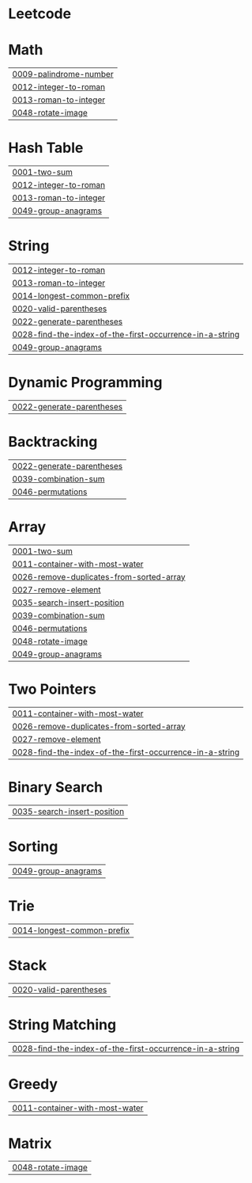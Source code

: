 # Leetcode


# Math
|  |
| ------- |
| [0009-palindrome-number](https://github.com/linhphan031128/Leetcode/tree/master/0009-palindrome-number) |
| [0012-integer-to-roman](https://github.com/linhphan031128/Leetcode/tree/master/0012-integer-to-roman) |
| [0013-roman-to-integer](https://github.com/linhphan031128/Leetcode/tree/master/0013-roman-to-integer) |
| [0048-rotate-image](https://github.com/linhphan031128/Leetcode/tree/master/0048-rotate-image) |
# Hash Table
|  |
| ------- |
| [0001-two-sum](https://github.com/linhphan031128/Leetcode/tree/master/0001-two-sum) |
| [0012-integer-to-roman](https://github.com/linhphan031128/Leetcode/tree/master/0012-integer-to-roman) |
| [0013-roman-to-integer](https://github.com/linhphan031128/Leetcode/tree/master/0013-roman-to-integer) |
| [0049-group-anagrams](https://github.com/linhphan031128/Leetcode/tree/master/0049-group-anagrams) |
# String
|  |
| ------- |
| [0012-integer-to-roman](https://github.com/linhphan031128/Leetcode/tree/master/0012-integer-to-roman) |
| [0013-roman-to-integer](https://github.com/linhphan031128/Leetcode/tree/master/0013-roman-to-integer) |
| [0014-longest-common-prefix](https://github.com/linhphan031128/Leetcode/tree/master/0014-longest-common-prefix) |
| [0020-valid-parentheses](https://github.com/linhphan031128/Leetcode/tree/master/0020-valid-parentheses) |
| [0022-generate-parentheses](https://github.com/linhphan031128/Leetcode/tree/master/0022-generate-parentheses) |
| [0028-find-the-index-of-the-first-occurrence-in-a-string](https://github.com/linhphan031128/Leetcode/tree/master/0028-find-the-index-of-the-first-occurrence-in-a-string) |
| [0049-group-anagrams](https://github.com/linhphan031128/Leetcode/tree/master/0049-group-anagrams) |
# Dynamic Programming
|  |
| ------- |
| [0022-generate-parentheses](https://github.com/linhphan031128/Leetcode/tree/master/0022-generate-parentheses) |
# Backtracking
|  |
| ------- |
| [0022-generate-parentheses](https://github.com/linhphan031128/Leetcode/tree/master/0022-generate-parentheses) |
| [0039-combination-sum](https://github.com/linhphan031128/Leetcode/tree/master/0039-combination-sum) |
| [0046-permutations](https://github.com/linhphan031128/Leetcode/tree/master/0046-permutations) |
# Array
|  |
| ------- |
| [0001-two-sum](https://github.com/linhphan031128/Leetcode/tree/master/0001-two-sum) |
| [0011-container-with-most-water](https://github.com/linhphan031128/Leetcode/tree/master/0011-container-with-most-water) |
| [0026-remove-duplicates-from-sorted-array](https://github.com/linhphan031128/Leetcode/tree/master/0026-remove-duplicates-from-sorted-array) |
| [0027-remove-element](https://github.com/linhphan031128/Leetcode/tree/master/0027-remove-element) |
| [0035-search-insert-position](https://github.com/linhphan031128/Leetcode/tree/master/0035-search-insert-position) |
| [0039-combination-sum](https://github.com/linhphan031128/Leetcode/tree/master/0039-combination-sum) |
| [0046-permutations](https://github.com/linhphan031128/Leetcode/tree/master/0046-permutations) |
| [0048-rotate-image](https://github.com/linhphan031128/Leetcode/tree/master/0048-rotate-image) |
| [0049-group-anagrams](https://github.com/linhphan031128/Leetcode/tree/master/0049-group-anagrams) |
# Two Pointers
|  |
| ------- |
| [0011-container-with-most-water](https://github.com/linhphan031128/Leetcode/tree/master/0011-container-with-most-water) |
| [0026-remove-duplicates-from-sorted-array](https://github.com/linhphan031128/Leetcode/tree/master/0026-remove-duplicates-from-sorted-array) |
| [0027-remove-element](https://github.com/linhphan031128/Leetcode/tree/master/0027-remove-element) |
| [0028-find-the-index-of-the-first-occurrence-in-a-string](https://github.com/linhphan031128/Leetcode/tree/master/0028-find-the-index-of-the-first-occurrence-in-a-string) |
# Binary Search
|  |
| ------- |
| [0035-search-insert-position](https://github.com/linhphan031128/Leetcode/tree/master/0035-search-insert-position) |
# Sorting
|  |
| ------- |
| [0049-group-anagrams](https://github.com/linhphan031128/Leetcode/tree/master/0049-group-anagrams) |
# Trie
|  |
| ------- |
| [0014-longest-common-prefix](https://github.com/linhphan031128/Leetcode/tree/master/0014-longest-common-prefix) |
# Stack
|  |
| ------- |
| [0020-valid-parentheses](https://github.com/linhphan031128/Leetcode/tree/master/0020-valid-parentheses) |
# String Matching
|  |
| ------- |
| [0028-find-the-index-of-the-first-occurrence-in-a-string](https://github.com/linhphan031128/Leetcode/tree/master/0028-find-the-index-of-the-first-occurrence-in-a-string) |
# Greedy
|  |
| ------- |
| [0011-container-with-most-water](https://github.com/linhphan031128/Leetcode/tree/master/0011-container-with-most-water) |
# Matrix
|  |
| ------- |
| [0048-rotate-image](https://github.com/linhphan031128/Leetcode/tree/master/0048-rotate-image) |